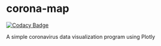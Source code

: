 # corona-map

[![Codacy Badge](https://api.codacy.com/project/badge/Grade/dc38c69c24fb4048be7b27d7be8b0ffa)](https://app.codacy.com/gh/itsjoeoui/corona-map?utm_source=github.com&utm_medium=referral&utm_content=itsjoeoui/corona-map&utm_campaign=Badge_Grade_Settings)

A simple coronavirus data visualization program using Plotly
